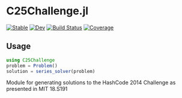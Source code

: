 # C25Challenge.jl

[![Stable](https://img.shields.io/badge/docs-stable-blue.svg)](https://willseiple.github.io/C25Challenge.jl/stable/)
[![Dev](https://img.shields.io/badge/docs-dev-blue.svg)](https://willseiple.github.io/C25Challenge.jl/dev/)
[![Build Status](https://github.com/willseiple/C25Challenge.jl/actions/workflows/CI.yml/badge.svg?branch=main)](https://github.com/willseiple/C25Challenge.jl/actions/workflows/CI.yml?query=branch%3Amain)
[![Coverage](https://codecov.io/gh/willseiple/C25Challenge.jl/branch/main/graph/badge.svg)](https://codecov.io/gh/willseiple/C25Challenge.jl)



## Usage

```julia
using C25Challenge
problem = Problem()
solution = series_solver(problem)
```



Module for generating solutions to the HashCode 2014 Challenge as presented in MIT 18.S191
